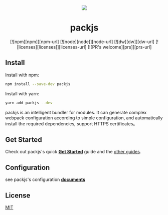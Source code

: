 <div align=center>
<img src="https://gw.alicdn.com/tfs/TB1ILY9YUH1gK0jSZSyXXXtlpXa-742-996.png_200x0.jpg"/>
</div>
<h1 align=center>packjs</h1>

<div align=center>
[![npm][npm]][npm-url]
[![node][node]][node-url]
[![dw][dw]][dw-url]
[![licenses][licenses]][licenses-url]
[![PR's welcome][prs]][prs-url]
  
[npm]: https://img.shields.io/npm/v/packjs.svg
[npm-url]: https://npmjs.com/package/packjs
[node]: https://img.shields.io/node/v/packjs.svg
[node-url]: https://nodejs.org
[dw]: https://img.shields.io/npm/dw/packjs
[dw-url]: https://npm-stat.com/charts.html?package=packjs
[licenses-url]: https://img.shields.io/npm/l/packjs
[licenses]: https://img.shields.io/npm/l/packjs
[prs]: https://img.shields.io/badge/PRs-welcome-brightgreen.svg
[prs-url]: https://webpack.js.org/contribute/
</div>

## Install

Install with npm:

```bash
npm install --save-dev packjs
```

Install with yarn:

```bash
yarn add packjs --dev
```

packjs is an intelligent bundler for modules. It can generate complex webpack configuration according to simple configuration, and automatically install the required dependencies, support HTTPS certificates。

## Get Started

Check out packjs's quick [**Get Started**](https://www.tagee.cc/packjs/guides/start) guide and the [other guides](https://www.tagee.cc/packjs/guides/cli).

## Configuration

see packjs's configuration [**documents**](https://www.tagee.cc/packjs/configs)

## License

  [MIT](LICENSE)
